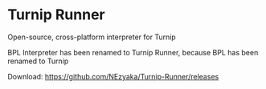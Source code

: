 # Turnip Runner
Open-source, cross-platform interpreter for Turnip

BPL Interpreter has been renamed to Turnip Runner, because BPL has been renamed to Turnip

Download: https://github.com/NEzyaka/Turnip-Runner/releases